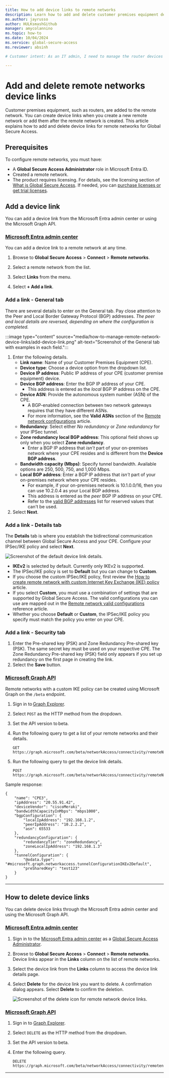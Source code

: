 ```yaml
---
title: How to add device links to remote networks
description: Learn how to add and delete customer premises equipment device links to remote networks for Global Secure Access.
ms.author: jayrusso
author: HULKsmashGithub
manager: amycolannino
ms.topic: how-to
ms.date: 10/04/2024
ms.service: global-secure-access
ms.reviewer: absinh

# Customer intent: As an IT admin, I need to manage the router devices that connect to the Global Secure Access service so my customers can connect to the service.

---
```

# Add and delete remote networks device links

Customer premises equipment, such as routers, are added to the remote network. You can create device links when you create a new remote network or add them after the remote network is created. This article explains how to add and delete device links for remote networks for Global Secure Access.

## Prerequisites

To configure remote networks, you must have: 

- A **Global Secure Access Administrator** role in Microsoft Entra ID.
- Created a remote network.
- The product requires licensing. For details, see the licensing section of [What is Global Secure Access](overview-what-is-global-secure-access.md). If needed, you can [purchase licenses or get trial licenses](https://aka.ms/azureadlicense).

## Add a device link

You can add a device link from the Microsoft Entra admin center or using the Microsoft Graph API.

### [Microsoft Entra admin center](#tab/microsoft-entra-admin-center)

You can add a device link to a remote network at any time.

1. Browse to **Global Secure Access** > **Connect** > **Remote networks**.

1. Select a remote network from the list.

1. Select **Links** from the menu.

1. Select **+ Add a link**.

### Add a link - General tab

There are several details to enter on the General tab. Pay close attention to the Peer and Local Border Gateway Protocol (BGP) addresses. *The peer and local details are reversed, depending on where the configuration is completed.*

:::image type="content" source="media/how-to-manage-remote-network-device-links/add-device-link.png" alt-text="Screenshot of the General tab with examples in each field.":::

1. Enter the following details.
    - **Link name**: Name of your Customer Premises Equipment (CPE).
    - **Device type**: Choose a device option from the dropdown list.
    - **Device IP address**: Public IP address of your CPE (customer premise equipment) device.
    - **Device BGP address**: Enter the BGP IP address of your CPE.
        - This address is entered as the *local* BGP IP address on the CPE.
    - **Device ASN**: Provide the autonomous system number (ASN) of the CPE.
        - A BGP-enabled connection between two network gateways requires that they have different ASNs.
        - For more information, see the **Valid ASNs** section of the [Remote network configurations](reference-remote-network-configurations.md#valid-asn) article.
    - **Redundancy**: Select either *No redundancy* or *Zone redundancy* for your IPSec tunnel.
    - **Zone redundancy local BGP address**: This optional field shows up only when you select **Zone redundancy**.
        - Enter a BGP IP address that *isn't* part of your on-premises network where your CPE resides and is different from the **Device BGP address**.
    - **Bandwidth capacity (Mbps)**: Specify tunnel bandwidth. Available options are 250, 500, 750, and 1,000 Mbps.
    - **Local BGP address**: Enter a BGP IP address that *isn't* part of your on-premises network where your CPE resides.
        - For example, if your on-premises network is 10.1.0.0/16, then you can use 10.2.0.4 as your Local BGP address.
        - This address is entered as the *peer* BGP​​ IP address on your CPE.
        - Refer to the [valid BGP addresses](reference-remote-network-configurations.md#valid-bgp-addresses) list for reserved values that can't be used.
1. Select **Next**.

### Add a link - Details tab

The **Details** tab is where you establish the bidirectional communication channel between Global Secure Access and your CPE. Configure your IPSec/IKE policy and select **Next**.

![Screenshot of the default device link details.](./media/how-to-manage-remote-network-device-links/default-device-link-details.png)

- **IKEv2** is selected by default. Currently only IKEv2 is supported.
- The IPSec/IKE policy is set to **Default** but you can change to **Custom**.
- If you choose the custom IPSec/IKE policy, first review the [How to create remote network with custom Internet Key Exchange (IKE) policy](how-to-create-remote-network-custom-ike-policy.md) article.
- If you select **Custom**, you must use a combination of settings that are supported by Global Secure Access. The valid configurations you can use are mapped out in the [Remote network valid configurations](reference-remote-network-configurations.md) reference article.
- Whether you choose **Default** or **Custom**, the IPSec/IKE policy you specify must match the policy you enter on your CPE.

### Add a link - Security tab

1. Enter the Pre-shared key (PSK) and Zone Redundancy Pre-shared key (PSK). The same secret key must be used on your respective CPE. The Zone Redundancy Pre-shared key (PSK) field only appears if you set up redundancy on the first page in creating the link.
1. Select the **Save** button.

### [Microsoft Graph API](#tab/microsoft-graph-api)

Remote networks with a custom IKE policy can be created using Microsoft Graph on the `/beta` endpoint.

1. Sign in to [Graph Explorer](https://aka.ms/ge).
1. Select `POST` as the HTTP method from the dropdown.
1. Set the API version to beta.
1. Run the following query to get a list of your remote networks and their details.

    ```http
    GET https://graph.microsoft.com/beta/networkAccess/connectivity/remoteNetworks
    ```

1. Run the following query to get the device link details.

    ```http
    POST https://graph.microsoft.com/beta/networkAccess/connectivity/remoteNetworks/{remoteNetworkId}/deviceLinks
    ```

Sample response:

```http
{
    "name": "CPE3",
    "ipAddress": "20.55.91.42",
    "deviceVendor": "ciscoMeraki",
    "bandwidthCapacityInMbps": "mbps1000",
    "bgpConfiguration": {
        "localIpAddress": "192.168.1.2",
        "peerIpAddress": "10.2.2.2",
        "asn": 65533
    },
    "redundancyConfiguration": {
        "redundancyTier": "zoneRedundancy",
        "zoneLocalIpAddress": "192.168.1.3"
    },
    "tunnelConfiguration": {
        "@odata.type": "#microsoft.graph.networkaccess.tunnelConfigurationIKEv2Default",
        "preSharedKey": "test123"
    }
}
```

---

## How to delete device links

You can delete device links through the Microsoft Entra admin center and using the Microsoft Graph API.

### [Microsoft Entra admin center](#tab/microsoft-entra-admin-center)

1. Sign in to the [Microsoft Entra admin center](https://entra.microsoft.com) as a [Global Secure Access Administrator](/azure/active-directory/roles/permissions-reference#global-secure-access-administrator).

1. Browse to **Global Secure Access** > **Connect** > **Remote networks**. Device links appear in the **Links** column on the list of remote networks.

1. Select the device link from the **Links** column to access the device link details page.

1. Select **Delete** for the device link you want to delete. A confirmation dialog appears. Select **Delete** to confirm the deletion.

    ![Screenshot of the delete icon for remote network device links.](media/how-to-manage-remote-network-device-links/delete-device-link.png)

### [Microsoft Graph API](#tab/microsoft-graph-api)

1. Sign in to [Graph Explorer](https://aka.ms/ge).
1. Select `DELETE` as the HTTP method from the dropdown.
1. Set the API version to beta.
1. Enter the following query.

    ```http
    DELETE https://graph.microsoft.com/beta/networkAccess/connectivity/remotenetworks/{remoteNetworkId}/deviceLinks/{deviceLinkId}
    
    ```

---



